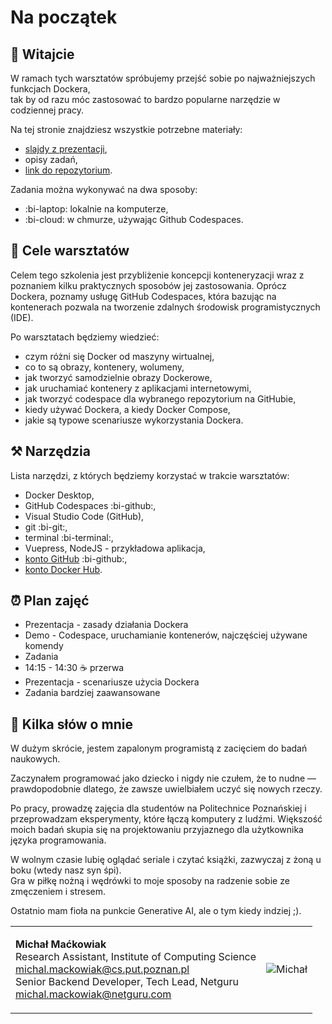 # Na początek

## :tada: Witajcie

W ramach tych warsztatów spróbujemy przejść sobie po najważniejszych funkcjach Dockera,\
tak by od razu móc zastosować to bardzo popularne narzędzie w codziennej pracy.

Na tej stronie znajdziesz wszystkie potrzebne materiały:
- [slajdy z prezentacji](/presentation.md),
- opisy zadań,
- [link do repozytorium](https://github.com/drmikeman/spio-docker-workshop).

Zadania można wykonywać na dwa sposoby:
- :bi-laptop: lokalnie na komputerze,
- :bi-cloud: w chmurze, używając Github Codespaces.

## :dart: Cele warsztatów

Celem tego szkolenia jest przybliżenie koncepcji konteneryzacji wraz z poznaniem kilku praktycznych sposobów jej zastosowania.
Oprócz Dockera, poznamy usługę GitHub Codespaces, która bazując na kontenerach pozwala na tworzenie zdalnych środowisk programistycznych (IDE).

Po warsztatach będziemy wiedzieć:
- czym różni się Docker od maszyny wirtualnej,
- co to są obrazy, kontenery, wolumeny,
- jak tworzyć samodzielnie obrazy Dockerowe,
- jak uruchamiać kontenery z aplikacjami internetowymi,
- jak tworzyć codespace dla wybranego repozytorium na GitHubie,
- kiedy używać Dockera, a kiedy Docker Compose,
- jakie są typowe scenariusze wykorzystania Dockera.

## :hammer_and_pick: Narzędzia

Lista narzędzi, z których będziemy korzystać w trakcie warsztatów:
- Docker Desktop,
- GitHub Codespaces :bi-github:,
- Visual Studio Code (GitHub),
- git :bi-git:,
- terminal :bi-terminal:,
- Vuepress, NodeJS - przykładowa aplikacja,
- [konto GitHub](https://github.com/) :bi-github:,
- [konto Docker Hub](https://hub.docker.com/).

## :alarm_clock: Plan zajęć

- Prezentacja - zasady działania Dockera
- Demo - Codespace, uruchamianie kontenerów, najczęściej używane komendy
- Zadania
- 14:15 - 14:30 :coffee: przerwa
- Prezentacja - scenariusze użycia Dockera
- Zadania bardziej zaawansowane

## :wave: Kilka słów o mnie

W dużym skrócie, jestem zapalonym programistą z zacięciem do badań naukowych.

Zaczynałem programować jako dziecko i nigdy nie czułem, że to nudne &mdash; prawdopodobnie dlatego, że zawsze uwielbiałem uczyć się nowych rzeczy.

Po pracy, prowadzę zajęcia dla studentów na Politechnice Poznańskiej i przeprowadzam eksperymenty, które łączą komputery z ludźmi. Większość moich badań skupia się na projektowaniu przyjaznego dla użytkownika języka programowania.

W wolnym czasie lubię oglądać seriale i czytać książki, zazwyczaj z żoną u boku (wtedy nasz syn śpi).\
Gra w piłkę nożną i wędrówki to moje sposoby na radzenie sobie ze zmęczeniem i stresem.

Ostatnio mam fioła na punkcie Generative AI, ale o tym kiedy indziej ;).

<table><tr><td>

**Michał Maćkowiak**\
Research Assistant, Institute of Computing Science\
michal.mackowiak@cs.put.poznan.pl\
Senior Backend Developer, Tech Lead, Netguru\
michal.mackowiak@netguru.com

</td><td>

![Michał](/michal.png)

</td></tr></table>

<style>
table {
  border-collapse: collapse;
}
table td, table th {
  border: none;
}
</style>
